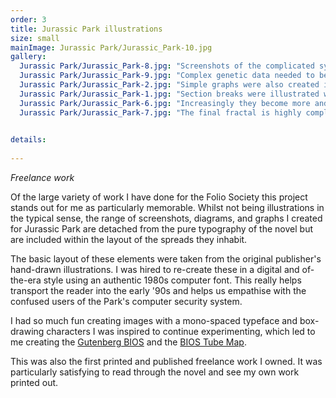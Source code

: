 ```yaml
---
order: 3
title: Jurassic Park illustrations
size: small
mainImage: Jurassic Park/Jurassic_Park-10.jpg
gallery:
  Jurassic Park/Jurassic_Park-8.jpg: "Screenshots of the complicated system that Tim must navigate to save the Park"
  Jurassic Park/Jurassic_Park-9.jpg: "Complex genetic data needed to be copied exactly"
  Jurassic Park/Jurassic_Park-2.jpg: "Simple graphs were also created in the same style"
  Jurassic Park/Jurassic_Park-1.jpg: "Section breaks were illustrated with a fractal illustration"
  Jurassic Park/Jurassic_Park-6.jpg: "Increasingly they become more and more complex"
  Jurassic Park/Jurassic_Park-7.jpg: "The final fractal is highly complex and took a long time to illustrate"

 
details:
  
---
```


_Freelance work_

Of the large variety of work I have done for the Folio Society this project stands out for me as particularly memorable. Whilst not being illustrations in the typical sense, the range of screenshots, diagrams, and graphs I created for Jurassic Park are detached from the pure typography of the novel but are included within the layout of the spreads they inhabit.

The basic layout of these elements were taken from the original publisher's hand-drawn illustrations. I was hired to re-create these in a digital and of-the-era style using an authentic 1980s computer font. This really helps transport the reader into the early '90s and helps us empathise with the confused users of the Park's computer security system.

I had so much fun creating images with a mono-spaced typeface and box-drawing characters I was inspired to continue experimenting, which led to me creating the [Gutenberg BIOS](/bios-bible.html) and the [BIOS Tube Map](/bios-style-map.html).

This was also the first printed and published freelance work I owned. It was particularly satisfying to read through the novel and see my own work printed out.